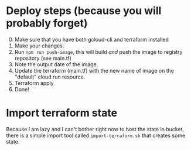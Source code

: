 

# Deploy steps (because you will probably forget)

0. Make sure that you have both gcloud-cli and terraform installed
1. Make your changes.
2. Run `npm run push-image`, this will build *and* push the image to registry repository (see main.tf)
3. Note the output date of the image.
4. Update the terraform (main.tf) with the new name of image on the "default" cloud run resource.
5. Terraform apply
6. Done!



# Import terraform state
Because I am lazy and I can't bother right now to host the state in bucket, there is a simple import tool called
`import-terraform.sh` that creates some state.

